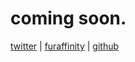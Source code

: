 # coming soon.

[twitter](https://twitter.com/marrowbuster) | [furaffinity](https://furaffinity.net/user/marrowbuster) | [github](https://github.com/marrowbuster)
